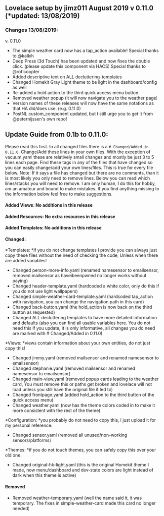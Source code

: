 ## Lovelace setup by jimz011 August 2019 v 0.11.0 (*updated: 13/08/2019)
### Changes 13/08/2019:
v. 0.11.0
- The simple weather card now has a tap_action available! Special thanks to @kalkih
- Deep Press (3d Touch) has been updated and now fixes the double click. (please update this component via HACS) Special thanks to @roflcoopter
- Added descriptive text on ALL decluttering-templates
- Changed Homekit Gray Light theme to be light in the dashboard/config as well
- Re-added a hold action to the third quick access menu button
- Removed weather popup (it will now navigate you to the weather page)
- Version names of these releases will now have the same notations as that HA did/does use. (e.g. 0.11.0)
- PostNL custom_component updated, but I still urge you to get it from @peternijssen's own repo!

## Update Guide from 0.1b to 0.11.0:
Please read this first. In all changed files there is a `# Changed/Added in 0.11.0`. Change/Add these lines in your own files. With the exception of vacuum.yaml these are relatively small changes and mostly be just 3 to 5 lines each page. Find these tags in any of the files that have changed so you can easily change/add your own lines/files.
This is true for every file below. Note: If it says a file has changed but there are no comments, than it is most likely you only need to remove lines. Below you can read which lines/stacks you will need to remove.
I am only human, I do this for hobby, am an amateur and bound to make mistakes. If you find anything missing to the information below feel free to make suggestions.

#### Added Views: No additions in this release

#### Added Resources: No extra resources in this release

#### Added Templates: No additions in this release

#### Changed:
*Templates: 
*if you do not change templates I provide you can always just copy these files without the need of checking the code, Unless when there are added variables!
- Changed person-more-info.yaml (renamed namesensor to emailsensor, removed mailsensor as haveibeenpwned no longer works without paying)
- Changed header-template.yaml (hardcoded a white color, only do this if you do not use light wallpapers)
- Changed simple-weather-card-template.yaml (hardcoded tap_action with navigation, you can change the navigation path in this card)
- Changed back-button.yaml (the hold_action is now back on the third button as requested)
- Changed ALL decluttering templates to have more detailed information and defaults (also you can find all usable variables here. You do not need this if you update, it is only informative, all changes you do need are marked with # Changed/Added in 0.11.0)

*Views:
*views contain information about your own entities, do not just copy this!
- Changed jimmy.yaml (removed mailsensor and renamed namesensor to emailsensor)
- Changed stephanie.yaml (removed mailsensor and renamed namesensor to emailsensor)
- Changed main-view.yaml (removed popup cards leading to the weather card, You must remove this or paths get broken and lovelace will not load unless you still have the original file it led to)
- Changed frontpage.yaml (added hold_action to the third button of the quick access menu)
- Changed weather.yaml (now has the theme colors coded in to make it more consistent with the rest of the theme)

*Configuration:
*you probably do not need to copy this, I just upload it for my personal reference.
- Changed sensor.yaml (removed all unused/non-working sensors/platforms)

*Themes:
*if you do not touch themes, you can safely copy this over your old one.
- Changed original-hk-light.yaml (this is the original Homekit theme I made, now menu/dashboard and dev-state colors are light instead of dark when this theme is active)

#### Removed
- Removed weather-temporary.yaml (well the name said it, it was temporary. The fixes in simple-weather-card made this card no longer needed)

